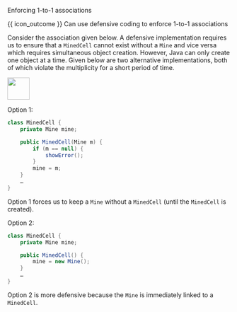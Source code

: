 <span id="title">Enforcing 1-to-1 associations</span>

<span id="prereqs"><panel src="../what/unit-inElsewhere-asFlat.md" boilerplate header="%%{{ icon_prereq }} Implementation → Error Handling → Defensive Programming → What%%" popup-url="{{ baseUrl }}/errorHandling/defensiveProgramming/what" /></span>

<span id="outcomes">{{ icon_outcome }} Can use defensive coding to enforce 1-to-1 associations</span>

<div id="body">

Consider the association given below. A defensive implementation requires us to ensure that a `MinedCell` cannot exist without a `Mine` and vice versa which requires simultaneous object creation. However, Java can only create one object at a time. Given below are two alternative implementations, both of which violate the multiplicity for a short period of time.


<img src="{{baseUrl}}/errorHandling/defensiveProgramming/1to1Associations/images/minedCell.png" height="50" />
<p/>

Option 1:
```java
class MinedCell {
    private Mine mine;

    public MinedCell(Mine m) {
        if (m == null) {
            showError();
        }
        mine = m;
    }
    …
}
```

Option 1 forces us to keep a `Mine` without a `MinedCell` (until the `MinedCell` is created).

Option 2:
```java
class MinedCell {
    private Mine mine;

    public MinedCell() {
        mine = new Mine();
    }
    …
}
```

Option 2 is more defensive because the `Mine` is immediately linked to a `MinedCell`.

</div>

<div id="extras">
</div>
